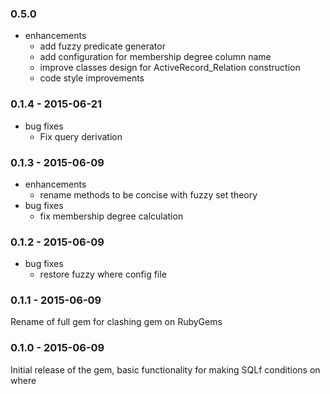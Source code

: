 ### 0.5.0

* enhancements
    * add fuzzy predicate generator
    * add configuration for membership degree column name
    * improve classes design for ActiveRecord_Relation construction
    * code style improvements

### 0.1.4 - 2015-06-21

* bug fixes
    * Fix query derivation

### 0.1.3 - 2015-06-09

* enhancements
    * rename methods to be concise with fuzzy set theory
* bug fixes
    * fix membership degree calculation

### 0.1.2 - 2015-06-09

* bug fixes
    * restore fuzzy where config file

### 0.1.1 - 2015-06-09

Rename of full gem for clashing gem on RubyGems

### 0.1.0 - 2015-06-09

Initial release of the gem, basic functionality for making SQLf conditions on where
